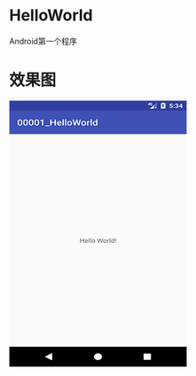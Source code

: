 # HelloWorld
Android第一个程序

# 效果图
![截图](https://github.com/BruceAnda/00001_HelloWorld/blob/master/screenshot/pic.png)

